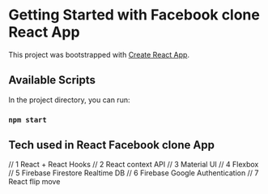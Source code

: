 # Getting Started with Facebook clone React App

This project was bootstrapped with [Create React App](https://github.com/facebook/create-react-app).

## Available Scripts

In the project directory, you can run:

### `npm start`

## Tech used in React Facebook clone App

// 1 React + React Hooks
// 2 React context API
// 3 Material UI
// 4 Flexbox
// 5 Firebase Firestore Realtime DB
// 6 Firebase Google Authentication
// 7 React flip move
